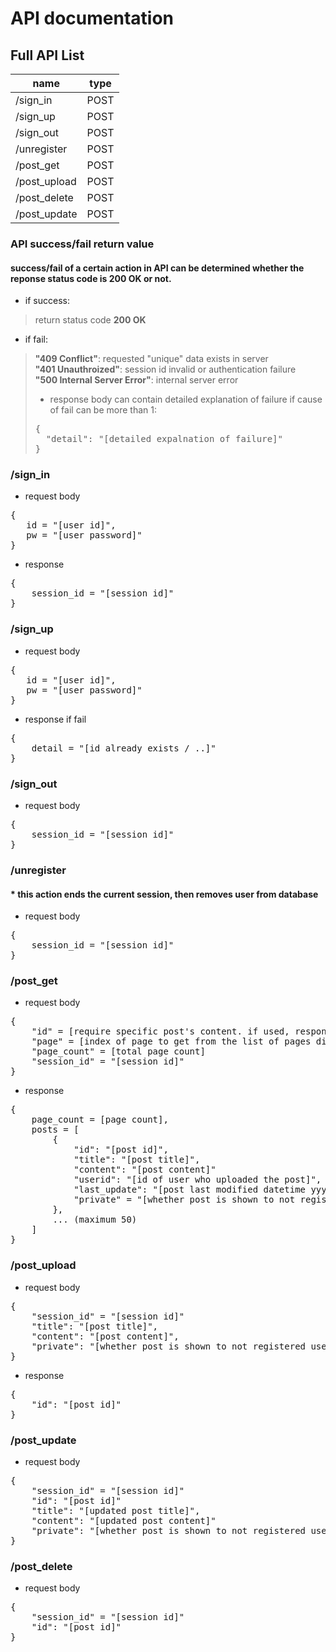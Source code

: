 # API documentation

## Full API List

| name            | type | 
|-----------------|------|
| /sign_in        | POST |
| /sign_up        | POST |
| /sign_out       | POST |
| /unregister     | POST |
| /post_get       | POST |
| /post_upload    | POST |
| /post_delete    | POST |
| /post_update    | POST |

### API success/fail return value
#### success/fail of a certain action in API can be determined whether the reponse status code is 200 OK or not.
 * if success:
> return status code <b>200 OK</b>
 * if fail:
> <b>"409 Conflict"</b>: requested "unique" data exists in server<br>
> <b>"401 Unauthroized"</b>: session id invalid or authentication failure<br>
> <b>"500 Internal Server Error"</b>: internal server error<br>
> * response body can contain detailed explanation of failure if cause of fail can be more than 1:
> <pre>{
>   "detail": "[detailed expalnation of failure]"
> }</pre>

### /sign_in

 * request body
<pre>
{ 
   id = "[user id]", 
   pw = "[user password]" 
}
</pre>

 * response
<pre>
{ 
    session_id = "[session id]"
}
</pre>

### /sign_up

* request body
<pre>
{ 
   id = "[user id]", 
   pw = "[user password]" 
}
</pre>

* response if fail
<pre>
{ 
    detail = "[id already exists / ..]"
}
</pre>

### /sign_out
* request body
<pre>
{ 
    session_id = "[session id]"
}
</pre>

### /unregister
#### * this action ends the current session, then removes user from database
* request body
<pre>
{ 
    session_id = "[session id]"
}
</pre>

### /post_get
* request body
<pre>
{ 
    "id" = [require specific post's content. if used, response will contain single post.]
    "page" = [index of page to get from the list of pages divided by offset. starts from 1]
    "page_count" = [total page count]
    "session_id" = "[session id]"
}
</pre>

* response 
<pre>
{
    page_count = [page count],
    posts = [
        {
            "id": "[post id]",
            "title": "[post title]",
            "content": "[post content]"
            "userid": "[id of user who uploaded the post]",
            "last_update": "[post last modified datetime yyyy-mm-dd hh:mm:ss]"
            "private" = "[whether post is shown to not registered users]"
        },
        ... (maximum 50)
    ]
}
</pre>

### /post_upload
* request body
<pre>
{
    "session_id" = "[session id]"
    "title": "[post title]",
    "content": "[post content]",
    "private": "[whether post is shown to not registered users]",
}
</pre>
* response
<pre>
{
    "id": "[post id]"
}
</pre>


### /post_update
* request body
<pre>
{
    "session_id" = "[session id]"
    "id": "[post id]"
    "title": "[updated post title]",
    "content": "[updated post content]"
    "private": "[whether post is shown to not registered users]",
}
</pre>

### /post_delete
* request body
<pre>
{
    "session_id" = "[session id]"
    "id": "[post id]"
}
</pre>

